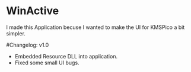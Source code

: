 # WinActive
I made this Application becuse I wanted to make the UI for KMSPico a bit simpler.


#Changelog:
v1.0
- Embedded Resource DLL into application.
- Fixed some small UI bugs.
